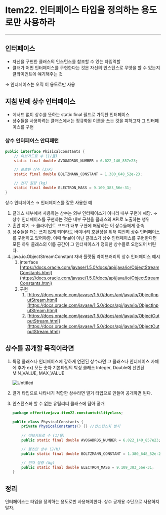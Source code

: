 # Item22. 인터페이스 타입을 정의하는 용도로만 사용하라

---

## 인터페이스

- 자신을 구현한 클래스의 인스턴스를 참조할 수 있는 타입역할
- 클래가 어떤 인터페이스를 구현한다는 것은 자신의 인스턴스로 무엇을 할 수 있는지 클라이언트에 얘기해주는 것

→ 인터페이스는 오직 이 용도로만 사용

## 지침 반례 상수 인터페이스

- 메서드 없이 상수를 뜻하는 static final 필드로 가득찬 인터페이스
- 상수들을 사용하려는 클래스에서는 정규화된 이름을 쓰는 것을 피하고자 그 인터페이스를 구현

### 상수 인터페이스 안티패턴

```java
public interface PhisicalConstants {
	// 아보가드로 수 (1/몰)
	static final double AVOGADROS_NUMBER = 6.022_140_857e23;

	// 볼츠만 상수 (J/K)
	static final double BOLTZMANN_CONSTANT = 1.380_648_52e-23;

	// 전자 질량 (kg)
	static final double ELECTRON_MASS = 9.109_383_56e-31;
}
```

상수 인터페이스 → 인터페이스를 잘못 사용한 예

1. 클래스 내부에서 사용하는 상수는 외부 인터페이스가 아니라 내부 구현에 해당.
   → 상수 인터페이스를 구현하는 것은 내부 구현을 클래스의 API로 노출하는 행위
2. 혼란 야기 → 클라이언트 코드가 내부 구현에 해당하는 이 상수들에게 종속
3. 상수들을 더는 쓰지 않게 되더라도 바이너리 호환성을 위해 여전히 상수 인터페이스를 구현하고 있어야함. 이때 final이 아닌 클래스가 상수 인터페이스를 구현한다면 모든 하위 클래스의 이름 공간이 그 인터페이스가 정의한 상수들로 오염되어 버린다.
4. java.io.ObjectStreamConstant 자바 플랫폼 라이브러리의 상수 인터페이스 예시
   1. [i](https://velog.io/@kasania/Java-Constant-interface)nterface [https://docs.oracle.com/javase/1.5.0/docs/api/java/io/ObjectStreamConstants.html](https://docs.oracle.com/javase/1.5.0/docs/api/java/io/ObjectStreamConstants.html)
   2. 구현
      1. [https://docs.oracle.com/javase/1.5.0/docs/api/java/io/ObjectInputStream.html](https://docs.oracle.com/javase/1.5.0/docs/api/java/io/ObjectInputStream.html)
      2. [https://docs.oracle.com/javase/1.5.0/docs/api/java/io/ObjectOutputStream.html](https://docs.oracle.com/javase/1.5.0/docs/api/java/io/ObjectOutputStream.html)

## 상수를 공개할 목적이라면

1. 특정 클래스나 인터페이스에 강하게 연관된 상수라면 그 클래스나 인터페이스 자체에 추가
   ex) 모든 숫자 기본타입의 박싱 클래스 Integer, Double에 선언된 MIN_VALUE, MAX_VALUE

   ![Untitled](https://s3-us-west-2.amazonaws.com/secure.notion-static.com/ca42628d-0c3c-44c8-8d07-6bb46ee6fa32/Untitled.png)

2. 열거 타입으로 나타내기 적합한 상수라면 열거 타입으로 만들어 공개하면 된다.
3. 인스턴스화 할 수 없는 유틸리티 클래스에 담아 공개

    ```java
    package effectivejava.item22.constantutilityclass;
    
    public class PhysicalConstants {
    	private PhysicalConstants() {} //인스턴스화 방지
    	
    	// 아보가드로 수 (1/몰)
    	public static final double AVOGADROS_NUMBER = 6.022_140_857e23;
    
    	// 볼츠만 상수 (J/K)
    	public static final double BOLTZMANN_CONSTANT = 1.380_648_52e-23;
    
    	// 전자 질량 (kg)
    	public static final double ELECTRON_MASS = 9.109_383_56e-31;
    }
    ```


## 정리

인터페이스는 타입을 정의하는 용도로만 사용해야한다. 상수 공개용 수단으로 사용하지 말자.